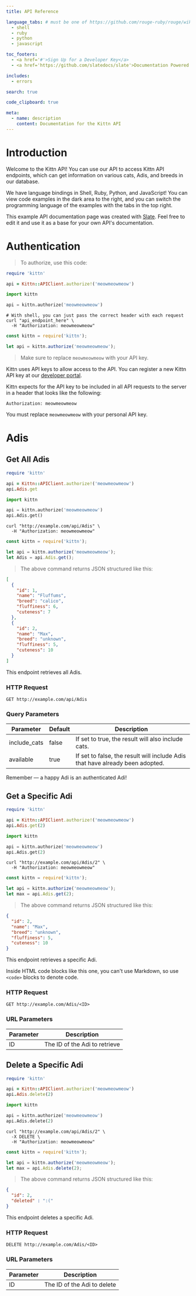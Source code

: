 ```yaml
---
title: API Reference

language_tabs: # must be one of https://github.com/rouge-ruby/rouge/wiki/List-of-supported-languages-and-lexers
  - shell
  - ruby
  - python
  - javascript

toc_footers:
  - <a href='#'>Sign Up for a Developer Key</a>
  - <a href='https://github.com/slatedocs/slate'>Documentation Powered by Slate</a>

includes:
  - errors

search: true

code_clipboard: true

meta:
  - name: description
    content: Documentation for the Kittn API
---
```


# Introduction

Welcome to the Kittn API! You can use our API to access Kittn API endpoints, which can get information on various cats, Adis, and breeds in our database.

We have language bindings in Shell, Ruby, Python, and JavaScript! You can view code examples in the dark area to the right, and you can switch the programming language of the examples with the tabs in the top right.

This example API documentation page was created with [Slate](https://github.com/slatedocs/slate). Feel free to edit it and use it as a base for your own API's documentation.

# Authentication

> To authorize, use this code:

```ruby
require 'kittn'

api = Kittn::APIClient.authorize!('meowmeowmeow')
```

```python
import kittn

api = kittn.authorize('meowmeowmeow')
```

```shell
# With shell, you can just pass the correct header with each request
curl "api_endpoint_here" \
  -H "Authorization: meowmeowmeow"
```

```javascript
const kittn = require('kittn');

let api = kittn.authorize('meowmeowmeow');
```

> Make sure to replace `meowmeowmeow` with your API key.

Kittn uses API keys to allow access to the API. You can register a new Kittn API key at our [developer portal](http://example.com/developers).

Kittn expects for the API key to be included in all API requests to the server in a header that looks like the following:

`Authorization: meowmeowmeow`

<aside class="notice">
You must replace <code>meowmeowmeow</code> with your personal API key.
</aside>

# Adis

## Get All Adis

```ruby
require 'kittn'

api = Kittn::APIClient.authorize!('meowmeowmeow')
api.Adis.get
```

```python
import kittn

api = kittn.authorize('meowmeowmeow')
api.Adis.get()
```

```shell
curl "http://example.com/api/Adis" \
  -H "Authorization: meowmeowmeow"
```

```javascript
const kittn = require('kittn');

let api = kittn.authorize('meowmeowmeow');
let Adis = api.Adis.get();
```

> The above command returns JSON structured like this:

```json
[
  {
    "id": 1,
    "name": "Fluffums",
    "breed": "calico",
    "fluffiness": 6,
    "cuteness": 7
  },
  {
    "id": 2,
    "name": "Max",
    "breed": "unknown",
    "fluffiness": 5,
    "cuteness": 10
  }
]
```

This endpoint retrieves all Adis.

### HTTP Request

`GET http://example.com/api/Adis`

### Query Parameters

Parameter | Default | Description
--------- | ------- | -----------
include_cats | false | If set to true, the result will also include cats.
available | true | If set to false, the result will include Adis that have already been adopted.

<aside class="success">
Remember — a happy Adi is an authenticated Adi!
</aside>

## Get a Specific Adi

```ruby
require 'kittn'

api = Kittn::APIClient.authorize!('meowmeowmeow')
api.Adis.get(2)
```

```python
import kittn

api = kittn.authorize('meowmeowmeow')
api.Adis.get(2)
```

```shell
curl "http://example.com/api/Adis/2" \
  -H "Authorization: meowmeowmeow"
```

```javascript
const kittn = require('kittn');

let api = kittn.authorize('meowmeowmeow');
let max = api.Adis.get(2);
```

> The above command returns JSON structured like this:

```json
{
  "id": 2,
  "name": "Max",
  "breed": "unknown",
  "fluffiness": 5,
  "cuteness": 10
}
```

This endpoint retrieves a specific Adi.

<aside class="warning">Inside HTML code blocks like this one, you can't use Markdown, so use <code>&lt;code&gt;</code> blocks to denote code.</aside>

### HTTP Request

`GET http://example.com/Adis/<ID>`

### URL Parameters

Parameter | Description
--------- | -----------
ID | The ID of the Adi to retrieve

## Delete a Specific Adi

```ruby
require 'kittn'

api = Kittn::APIClient.authorize!('meowmeowmeow')
api.Adis.delete(2)
```

```python
import kittn

api = kittn.authorize('meowmeowmeow')
api.Adis.delete(2)
```

```shell
curl "http://example.com/api/Adis/2" \
  -X DELETE \
  -H "Authorization: meowmeowmeow"
```

```javascript
const kittn = require('kittn');

let api = kittn.authorize('meowmeowmeow');
let max = api.Adis.delete(2);
```

> The above command returns JSON structured like this:

```json
{
  "id": 2,
  "deleted" : ":("
}
```

This endpoint deletes a specific Adi.

### HTTP Request

`DELETE http://example.com/Adis/<ID>`

### URL Parameters

Parameter | Description
--------- | -----------
ID | The ID of the Adi to delete

